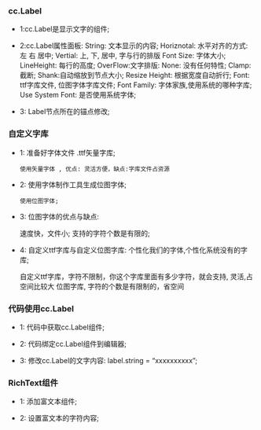 ### cc.Label

* 1:cc.Label是显示文字的组件;

* 2:cc.Label属性面板:
      String: 文本显示的内容;
      Horiznotal: 水平对齐的方式: 左 右 居中;
      Vertial: 上, 下, 居中, 字与行的排版
      Font Size: 字体大小;
      LineHeight: 每行的高度;
      OverFlow:文字排版: 
               None: 没有任何特性; Clamp: 截断; 
               Shank:自动缩放到节点大小;  Resize Height: 根据宽度自动折行;
      Font: ttf字库文件, 位图字体字库文件;
      Font Family: 字体家族,使用系统的哪种字库;
      Use System Font: 是否使用系统字体;

* 3: Label节点所在的锚点修改;

### 自定义字库

* 1: 准备好字体文件 .ttf矢量字库;

      使用矢量字体 , 优点: 灵活方便，缺点:字库文件占资源

* 2: 使用字体制作工具生成位图字体;

      使用位图字体;

* 3: 位图字体的优点与缺点:

     速度快，文件小;   支持的字符个数是有限的;

* 4: 自定义ttf字库与自定义位图字库: 个性化我们的字体,个性化系统没有的字库;

    自定义ttf字库，字符不限制，你这个字库里面有多少字符，就会支持, 灵活,占空间比较大
    位图字库, 字符的个数是有限制的，省空间

### 代码使用cc.Label

* 1: 代码中获取cc.Label组件;

* 2: 代码绑定cc.Label组件到编辑器;

* 3: 修改cc.Label的文字内容:  label.string = “xxxxxxxxxx”;

### RichText组件

* 1:  添加富文本组件;

* 2: 设置富文本的字符内容;
    <!-- <color=#0fffff>Text</color> 指定文字的颜色;
     <img src='cow1_1'/>   img标签,文本插入图片，图片要在指定的图集里面;
     u: 给文本加下划线
     i: 用斜体来渲染, b: 用粗体来渲染
     size: 指定字体渲染大小，大小值必须是一个整数 <size=30>enlarge me</size>
    outline: 设置文本的描边颜色和描边宽度 <outline color=red width=4>A label with outline</outline> -->

